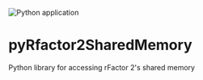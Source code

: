 ![Python application](https://github.com/TonyWhitley/pyRfactor2SharedMemory/workflows/Python%20application/badge.svg)

# pyRfactor2SharedMemory
Python library for accessing rFactor 2's shared memory
